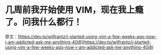# 几周前我开始使用 VIM，现在我上瘾了。问我什么都行！

原文：[https://dev.to/wilfrantz/i-started-using-vim-a-few-weeks-ago-now-i-am-addicted-ask-me-anything-40i8](https://dev.to/wilfrantz/i-started-using-vim-a-few-weeks-ago-now-i-am-addicted-ask-me-anything-40i8)
